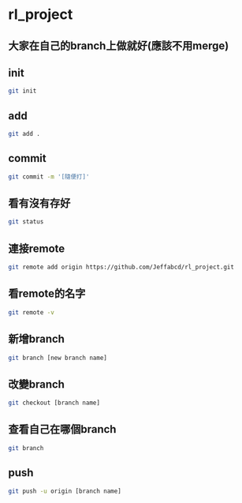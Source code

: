 # rl_project
## 大家在自己的branch上做就好(應該不用merge)
## init
```sh
git init
```
## add
```sh
git add .
```
## commit
```sh
git commit -m '[隨便打]'
```
## 看有沒有存好
```sh
git status
```
## 連接remote
```sh
git remote add origin https://github.com/Jeffabcd/rl_project.git
```
## 看remote的名字
```sh
git remote -v
```
## 新增branch
```sh
git branch [new branch name]
```
## 改變branch
```sh
git checkout [branch name]
```
## 查看自己在哪個branch
```sh
git branch
```
## push
```sh
git push -u origin [branch name]
```
